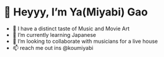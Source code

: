 # 👋 Heyyy, I’m Ya(Miyabi) Gao
- 👀 I have a distinct taste of Music and Movie Art
- 🌱 I’m currently learning Japanese
- 💞️ I’m looking to collaborate with musicians for a live house
- 📫 reach me out ins @koumiyabi

<!---
YaGaoMiyabi/YaGaoMiyabi is a ✨ special ✨ repository because its `README.md` (this file) appears on your GitHub profile.
You can click the Preview link to take a look at your changes.
--->
